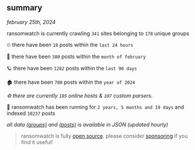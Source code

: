 
## summary
_february 25th, 2024_

ransomwatch is currently crawling `341` sites belonging to `178` unique groups

⏲ there have been `18` posts within the `last 24 hours`

🦈 there have been `380` posts within the `month of february`

🪐 there have been `1282` posts within the `last 90 days`

🏚 there have been `780` posts within the `year of 2024`

_⚙️ there are currently `105` online hosts & `107` custom parsers._

🦕 ransomwatch has been running for `2 years, 5 months and 19 days` and indexed `10237` posts

_all data  [(groups)](http://ransomwhat.telemetry.ltd/groups) and [(posts)](http://ransomwhat.telemetry.ltd/posts) is available in JSON (updated hourly)_

> ransomwatch is fully [open source](https://github.com/joshhighet/ransomwatch#ransomwatch--). please consider [sponsoring](https://github.com/sponsors/joshhighet) if you find it useful!
